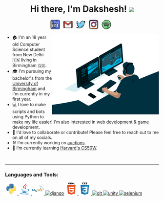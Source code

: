 <div align="center">
   <h1>Hi there, I'm Dakshesh! <img src="https://media.giphy.com/media/hvRJCLFzcasrR4ia7z/giphy.gif" width="25px"> </h1>
</div>


<p align='center'>
<a href="https://www.linkedin.com/in/dakshesh-pandey/"><img height="30" src="https://github.com/dcsp3/dcsp3/blob/main/src/linkedin.png"></a>&nbsp;&nbsp;
<a href="mailto:daksheshpandey@gmail.com"><img height="30" src="https://github.com/dcsp3/dcsp3/blob/main/src/gmail.png"></a>&nbsp;&nbsp;
<a href="https://www.twitter.com/daksheeesh"><img height="30" src="https://github.com/dcsp3/dcsp3/blob/main/src/twitter.png"></a>&nbsp;&nbsp;
<a href="https://www.instagram.com/pandeyy13"><img height="30" src="https://github.com/dcsp3/dcsp3/blob/main/src/instagram.png"></a>&nbsp;&nbsp;
<a href="https://open.spotify.com/user/hjylvuncymq3sd4era98ywamy"><img height="30" src="https://github.com/dcsp3/dcsp3/blob/main/src/spotify.png"></a>&nbsp;&nbsp;
</p>

<img src="https://github.com/dcsp3/dcsp3/blob/main/src/code.gif" alt="coder gif" align="right" width="350" height="auto" />

- 🏠 I'm an 18 year old Computer Science student from New Delhi 🇮🇳 living in Birmingham 🇬🇧. <br>
- 🎓 I'm pursuing my bachelor's from the [University of Birmingham](https://www.birmingham.ac.uk) and I'm currently in my first year. <br>
- 💻 I love to make scripts and bots using Python to make my life easier! I'm also interested in web development & game development. 
- 💬 I'd love to collaborate or contribute! Please feel free to reach out to me on all of my socials.
- ⚒️ I’m currently working on [auctions](https://github.com/dcsp3/auctions).
- 📖 I’m currently learning [Harvard's CS50W](https://cs50.harvard.edu/web/2020/).

<br>
<hr>

<h3 align="left">Languages and Tools:</h3>
<p align="left">
<a href="https://www.python.org" target="_blank" rel="noreferrer"> <img src="https://raw.githubusercontent.com/devicons/devicon/master/icons/python/python-original.svg" alt="python" width="40" height="40"/> </a> 
<a href="https://www.java.com" target="_blank" rel="noreferrer"> <img src="https://raw.githubusercontent.com/devicons/devicon/master/icons/java/java-original.svg" alt="java" width="40" height="40"/> </a>
<a href="https://www.mysql.com/" target="_blank" rel="noreferrer"> <img src="https://raw.githubusercontent.com/devicons/devicon/master/icons/mysql/mysql-original-wordmark.svg" alt="mysql" width="40" height="40"/> </a>
<a href="https://www.djangoproject.com/" target="_blank" rel="noreferrer"> <img src="https://cdn.worldvectorlogo.com/logos/django.svg" alt="django" width="40" height="40"/></a> 
<a href="https://www.w3.org/html/" target="_blank" rel="noreferrer"> <img src="https://raw.githubusercontent.com/devicons/devicon/master/icons/html5/html5-original-wordmark.svg" alt="html5" width="40" height="40"/> </a> 
<a href="https://www.w3schools.com/css/" target="_blank" rel="noreferrer"> <img src="https://raw.githubusercontent.com/devicons/devicon/master/icons/css3/css3-original-wordmark.svg" alt="css3" width="40" height="40"/> </a> 
<a href="https://git-scm.com/" target="_blank" rel="noreferrer"> <img src="https://www.vectorlogo.zone/logos/git-scm/git-scm-icon.svg" alt="git" width="40" height="40"/> </a> 
<a href="https://unity.com/" target="_blank" rel="noreferrer"> <img src="https://www.vectorlogo.zone/logos/unity3d/unity3d-icon.svg" alt="unity" width="40" height="40"/> </a> 
<a href="https://www.selenium.dev" target="_blank" rel="noreferrer"> <img src="https://raw.githubusercontent.com/detain/svg-logos/780f25886640cef088af994181646db2f6b1a3f8/svg/selenium-logo.svg" alt="selenium" width="40" height="40"/> </a>
</p>

